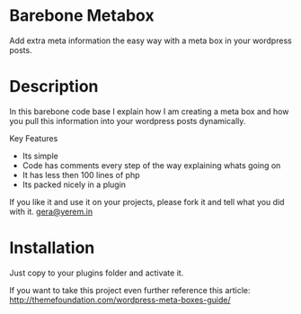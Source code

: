 Barebone Metabox
===============
Add extra meta information the easy way with a meta box in your wordpress posts.

Description
===============

In this barebone code base I explain how I am creating a meta box and how you pull this information into your wordpress posts dynamically.

Key Features
* Its simple
* Code has comments every step of the way explaining whats going on
* It has less then 100 lines of php
* Its packed nicely in a plugin

If you like it and use it on your projects, please fork it and tell what you did with it.
gera@yerem.in

Installation
===============

Just copy to your plugins folder and activate it.

If you want to take this project even further reference this article:
http://themefoundation.com/wordpress-meta-boxes-guide/
